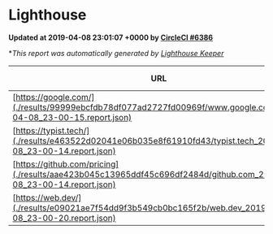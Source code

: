 
# Lighthouse

**Updated at 2019-04-08 23:01:07 +0000 by [CircleCI #6386](https://circleci.com/gh/ItinerisLtd/lighthouse-keeper-example/6386)**

**This report was automatically generated by [Lighthouse Keeper](https://github.com/itinerisltd/lighthouse-keeper)*

| URL | Performance | Accessibility | Best Practices | SEO | PWA | Updated At |
| --- | --- | --- | --- | --- | --- | --- |
| [https://google.com/](./results/99999ebcfdb78df077ad2727fd00969f/www.google.com_2019-04-08_23-00-15.report.json) | 0.96 | 0.71 | 0.93 | 0.82 | 0.58 | 2019-04-08T23:00:15.454Z |
| [https://typist.tech/](./results/e463522d02041e06b035e8f61910fd43/typist.tech_2019-04-08_23-00-14.report.json) | 1 |  |  |  |  | 2019-04-08T23:00:14.904Z |
| [https://github.com/pricing](./results/aae423b045c13965ddf45c696df2484d/github.com_2019-04-08_23-00-14.report.json) | 0.57 | 0.89 | 0.93 | 0.9 | 0.58 | 2019-04-08T23:00:14.210Z |
| [https://web.dev/](./results/e09021ae7f54dd9f3b549cb0bc165f2b/web.dev_2019-04-08_23-00-20.report.json) | 0.97 | 0.93 | 0.93 | 0.96 | 1 | 2019-04-08T23:00:20.887Z |
